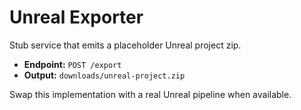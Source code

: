 # Unreal Exporter

Stub service that emits a placeholder Unreal project zip.

- **Endpoint:** `POST /export`
- **Output:** `downloads/unreal-project.zip`

Swap this implementation with a real Unreal pipeline when available.
